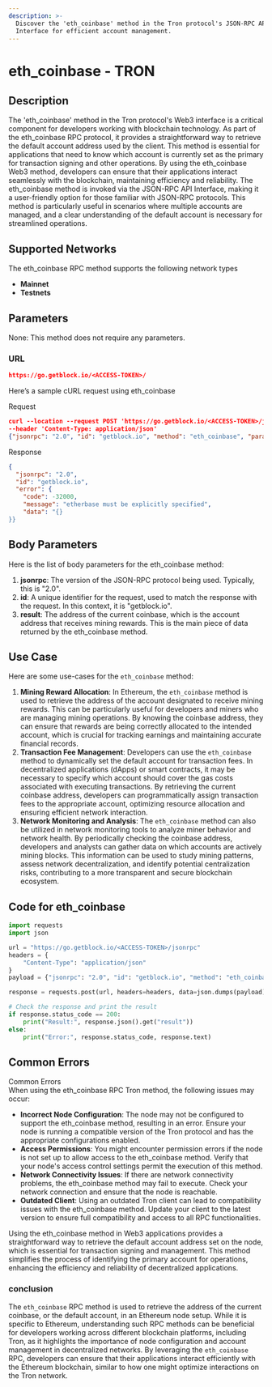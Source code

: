```yaml
---
description: >-
  Discover the 'eth_coinbase' method in the Tron protocol's JSON-RPC API
  Interface for efficient account management.
---
```


# eth\_coinbase - TRON

## Description

The 'eth\_coinbase' method in the Tron protocol's Web3 interface is a critical component for developers working with blockchain technology. As part of the eth\_coinbase RPC protocol, it provides a straightforward way to retrieve the default account address used by the client. This method is essential for applications that need to know which account is currently set as the primary for transaction signing and other operations. By using the eth\_coinbase Web3 method, developers can ensure that their applications interact seamlessly with the blockchain, maintaining efficiency and reliability. The eth\_coinbase method is invoked via the JSON-RPC API Interface, making it a user-friendly option for those familiar with JSON-RPC protocols. This method is particularly useful in scenarios where multiple accounts are managed, and a clear understanding of the default account is necessary for streamlined operations.

## Supported Networks

The eth\_coinbase RPC method supports the following network types

* **Mainnet**
* **Testnets**

## Parameters

None: This method does not require any parameters.

### URL

```json
https://go.getblock.io/<ACCESS-TOKEN>/
```

Here’s a sample cURL request using eth\_coinbase

Request

```json
curl --location --request POST 'https://go.getblock.io/<ACCESS-TOKEN>/jsonrpc' 
--header 'Content-Type: application/json' 
{"jsonrpc": "2.0", "id": "getblock.io", "method": "eth_coinbase", "params": []}
```

Response

```json
{
  "jsonrpc": "2.0",
  "id": "getblock.io",
  "error": {
    "code": -32000,
    "message": "etherbase must be explicitly specified",
    "data": "{}
}}
```

## Body Parameters

Here is the list of body parameters for the eth\_coinbase method:

1. **jsonrpc**: The version of the JSON-RPC protocol being used. Typically, this is "2.0".
2. **id**: A unique identifier for the request, used to match the response with the request. In this context, it is "getblock.io".
3. **result**: The address of the current coinbase, which is the account address that receives mining rewards. This is the main piece of data returned by the eth\_coinbase method.

## Use Case

Here are some use-cases for the `eth_coinbase` method:

1. **Mining Reward Allocation**: In Ethereum, the `eth_coinbase` method is used to retrieve the address of the account designated to receive mining rewards. This can be particularly useful for developers and miners who are managing mining operations. By knowing the coinbase address, they can ensure that rewards are being correctly allocated to the intended account, which is crucial for tracking earnings and maintaining accurate financial records.
2. **Transaction Fee Management**: Developers can use the `eth_coinbase` method to dynamically set the default account for transaction fees. In decentralized applications (dApps) or smart contracts, it may be necessary to specify which account should cover the gas costs associated with executing transactions. By retrieving the current coinbase address, developers can programmatically assign transaction fees to the appropriate account, optimizing resource allocation and ensuring efficient network interaction.
3. **Network Monitoring and Analysis**: The `eth_coinbase` method can also be utilized in network monitoring tools to analyze miner behavior and network health. By periodically checking the coinbase address, developers and analysts can gather data on which accounts are actively mining blocks. This information can be used to study mining patterns, assess network decentralization, and identify potential centralization risks, contributing to a more transparent and secure blockchain ecosystem.

## Code for eth\_coinbase

```python
import requests
import json

url = "https://go.getblock.io/<ACCESS-TOKEN>/jsonrpc"
headers = {
    "Content-Type": "application/json"
}
payload = {"jsonrpc": "2.0", "id": "getblock.io", "method": "eth_coinbase", "params": []}

response = requests.post(url, headers=headers, data=json.dumps(payload))

# Check the response and print the result
if response.status_code == 200:
    print("Result:", response.json().get("result"))
else:
    print("Error:", response.status_code, response.text)
```

## Common Errors

Common Errors\
When using the eth\_coinbase RPC Tron method, the following issues may occur:

* **Incorrect Node Configuration**: The node may not be configured to support the eth\_coinbase method, resulting in an error. Ensure your node is running a compatible version of the Tron protocol and has the appropriate configurations enabled.
* **Access Permissions**: You might encounter permission errors if the node is not set up to allow access to the eth\_coinbase method. Verify that your node's access control settings permit the execution of this method.
* **Network Connectivity Issues**: If there are network connectivity problems, the eth\_coinbase method may fail to execute. Check your network connection and ensure that the node is reachable.
* **Outdated Client**: Using an outdated Tron client can lead to compatibility issues with the eth\_coinbase method. Update your client to the latest version to ensure full compatibility and access to all RPC functionalities.

Using the eth\_coinbase method in Web3 applications provides a straightforward way to retrieve the default account address set on the node, which is essential for transaction signing and management. This method simplifies the process of identifying the primary account for operations, enhancing the efficiency and reliability of decentralized applications.

### conclusion

The `eth_coinbase` RPC method is used to retrieve the address of the current coinbase, or the default account, in an Ethereum node setup. While it is specific to Ethereum, understanding such RPC methods can be beneficial for developers working across different blockchain platforms, including Tron, as it highlights the importance of node configuration and account management in decentralized networks. By leveraging the `eth_coinbase` RPC, developers can ensure that their applications interact efficiently with the Ethereum blockchain, similar to how one might optimize interactions on the Tron network.
